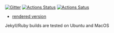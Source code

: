[![Gitter](https://badges.gitter.im/odenipinedo/community.svg)](https://gitter.im/odenipinedo/community?utm_source=badge&utm_medium=badge&utm_campaign=pr-badge)
[![Actions Status](https://github.com/odenipinedo/odenipinedo.github.io/workflows/Jekyll%20site%20CI/badge.svg)](https://github.com/odenipinedo/odenipinedo.github.io/actions)
[![Actions Satus](https://github.com/odenipinedo/odenipinedo.github.io/workflows/Ruby%20CI/badge.svg)](https://github.com/odenipinedo/odenipinedo.github.io/actions)
- [rendered version](https://pinedo.org)

Jekyll/Ruby builds are tested on Ubuntu and MacOS
